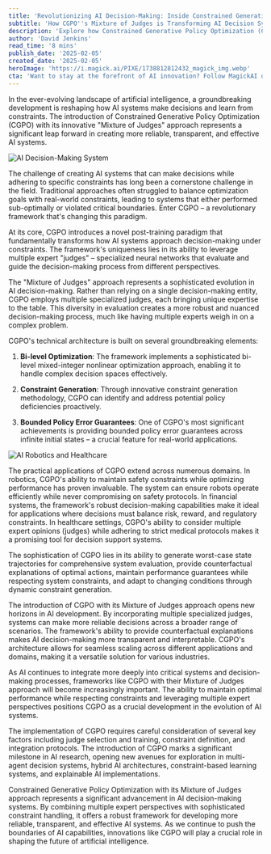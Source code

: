```yaml
---
title: 'Revolutionizing AI Decision-Making: Inside Constrained Generative Policy Optimization''s Mixture of Judges Approach'
subtitle: 'How CGPO''s Mixture of Judges is Transforming AI Decision Systems'
description: 'Explore how Constrained Generative Policy Optimization (CGPO) is revolutionizing AI decision-making through its innovative Mixture of Judges approach. This groundbreaking framework combines multiple expert perspectives with sophisticated constraint handling to create more reliable and transparent AI systems, spanning applications from robotics to healthcare.'
author: 'David Jenkins'
read_time: '8 mins'
publish_date: '2025-02-05'
created_date: '2025-02-05'
heroImage: 'https://i.magick.ai/PIXE/1738812812432_magick_img.webp'
cta: 'Want to stay at the forefront of AI innovation? Follow MagickAI on LinkedIn for regular insights into groundbreaking developments like CGPO and expert perspectives on the future of artificial intelligence.'
---
```


In the ever-evolving landscape of artificial intelligence, a groundbreaking development is reshaping how AI systems make decisions and learn from constraints. The introduction of Constrained Generative Policy Optimization (CGPO) with its innovative "Mixture of Judges" approach represents a significant leap forward in creating more reliable, transparent, and effective AI systems.

![AI Decision-Making System](https://i.magick.ai/PIXE/1738812812432_magick_img.webp)

The challenge of creating AI systems that can make decisions while adhering to specific constraints has long been a cornerstone challenge in the field. Traditional approaches often struggled to balance optimization goals with real-world constraints, leading to systems that either performed sub-optimally or violated critical boundaries. Enter CGPO – a revolutionary framework that's changing this paradigm.

At its core, CGPO introduces a novel post-training paradigm that fundamentally transforms how AI systems approach decision-making under constraints. The framework's uniqueness lies in its ability to leverage multiple expert "judges" – specialized neural networks that evaluate and guide the decision-making process from different perspectives.

The "Mixture of Judges" approach represents a sophisticated evolution in AI decision-making. Rather than relying on a single decision-making entity, CGPO employs multiple specialized judges, each bringing unique expertise to the table. This diversity in evaluation creates a more robust and nuanced decision-making process, much like having multiple experts weigh in on a complex problem.

CGPO's technical architecture is built on several groundbreaking elements:

1. **Bi-level Optimization**: The framework implements a sophisticated bi-level mixed-integer nonlinear optimization approach, enabling it to handle complex decision spaces effectively.

2. **Constraint Generation**: Through innovative constraint generation methodology, CGPO can identify and address potential policy deficiencies proactively.

3. **Bounded Policy Error Guarantees**: One of CGPO's most significant achievements is providing bounded policy error guarantees across infinite initial states – a crucial feature for real-world applications.

![AI Robotics and Healthcare](https://i.magick.ai/PIXE/1738812812436_magick_img.webp)

The practical applications of CGPO extend across numerous domains. In robotics, CGPO's ability to maintain safety constraints while optimizing performance has proven invaluable. The system can ensure robots operate efficiently while never compromising on safety protocols. In financial systems, the framework's robust decision-making capabilities make it ideal for applications where decisions must balance risk, reward, and regulatory constraints. In healthcare settings, CGPO's ability to consider multiple expert opinions (judges) while adhering to strict medical protocols makes it a promising tool for decision support systems.

The sophistication of CGPO lies in its ability to generate worst-case state trajectories for comprehensive system evaluation, provide counterfactual explanations of optimal actions, maintain performance guarantees while respecting system constraints, and adapt to changing conditions through dynamic constraint generation.

The introduction of CGPO with its Mixture of Judges approach opens new horizons in AI development. By incorporating multiple specialized judges, systems can make more reliable decisions across a broader range of scenarios. The framework's ability to provide counterfactual explanations makes AI decision-making more transparent and interpretable. CGPO's architecture allows for seamless scaling across different applications and domains, making it a versatile solution for various industries.

As AI continues to integrate more deeply into critical systems and decision-making processes, frameworks like CGPO with their Mixture of Judges approach will become increasingly important. The ability to maintain optimal performance while respecting constraints and leveraging multiple expert perspectives positions CGPO as a crucial development in the evolution of AI systems.

The implementation of CGPO requires careful consideration of several key factors including judge selection and training, constraint definition, and integration protocols. The introduction of CGPO marks a significant milestone in AI research, opening new avenues for exploration in multi-agent decision systems, hybrid AI architectures, constraint-based learning systems, and explainable AI implementations.

Constrained Generative Policy Optimization with its Mixture of Judges approach represents a significant advancement in AI decision-making systems. By combining multiple expert perspectives with sophisticated constraint handling, it offers a robust framework for developing more reliable, transparent, and effective AI systems. As we continue to push the boundaries of AI capabilities, innovations like CGPO will play a crucial role in shaping the future of artificial intelligence.